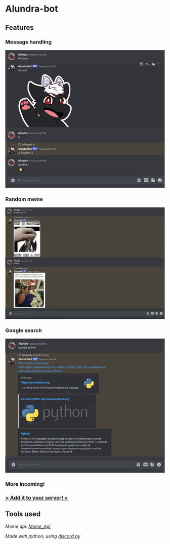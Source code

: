 # Alundra-bot

## Features

### Message handling

![Image - Message Handling](/Docs/Images/interaction.png "Bot replying to certain messages")

### Random meme
![Image - Meme Search](/Docs/Images/meme_search.png "Bot replies with random meme")

### Google search
![Image - Google Search](/Docs/Images/google_search.PNG "Bot performs google search")

### More incoming!

### <a href="https://discord.com/api/oauth2/authorize?client_id=998761702826967041&scope=bot&permissions=1024" target="_blank">> Add it to your server! <</a>

## Tools used

*Meme api: [Meme_Api](https://github.com/D3vd/Meme_Api)*

*Made with python, using [discord.py](https://github.com/Rapptz/discord.py)*